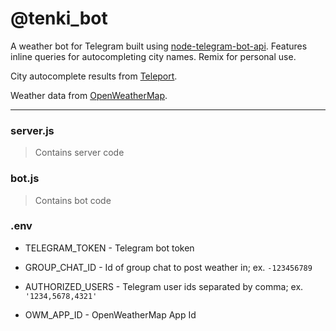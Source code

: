 @tenki_bot
==========

A weather bot for Telegram built using [node-telegram-bot-api](https://github.com/yagop/node-telegram-bot-api).  Features inline queries for autocompleting city names. Remix for personal use.

City autocomplete results from [Teleport](https://developers.teleport.org/api/).

Weather data from [OpenWeatherMap](https://openweathermap.org/api).

***

### server.js
> Contains server code

### bot.js
> Contains bot code

### .env

* TELEGRAM_TOKEN - Telegram bot token

* GROUP_CHAT_ID - Id of group chat to post weather in; ex. `-123456789`

* AUTHORIZED_USERS - Telegram user ids separated by comma; ex. `'1234,5678,4321'`

* OWM_APP_ID - OpenWeatherMap App Id